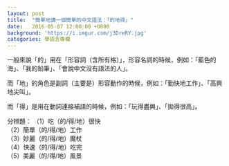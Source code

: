 ```yaml
---
layout: post
title:  "簡單地講一個簡單的中文語法：「的地得」"
date:   2016-05-07 12:00:00 +0800
background: 'https://i.imgur.com/j3DreRY.jpg'
categories: 學語言專欄
---
```


一般來說「的」用在「形容詞（含所有格）」，形容名詞的時候，例如：「藍色的海」、「我的鉛筆」、「會說中文沒有語法的人」。

而「地」的角色是副詞（主要是）形容動作的時候，例如：「勤快地工作」、「高興地尖叫」。

而「得」是用在動詞連接補語的時候，例如：「玩得盡興」、「拋得很高」。

分辨題：
（1）吃（的/得/地）很快<br>
（2）簡單（的/得/地）工作<br>
（3）妙麗（的/得/地）魔杖<br>
（4）快速（的/得/地）吃完<br>
（5）美麗（的/得/地）風景<br>

